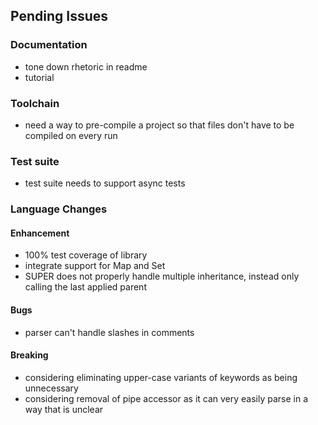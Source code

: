 ## Pending Issues


### Documentation

 - tone down rhetoric in readme
 - tutorial
 

### Toolchain

 - need a way to pre-compile a project so that files don't have to be compiled on every run


### Test suite

 - test suite needs to support async tests


### Language Changes

#### Enhancement

 - 100% test coverage of library
 - integrate support for Map and Set
 - SUPER does not properly handle multiple inheritance, instead only calling the last applied parent

#### Bugs

 - parser can't handle slashes in comments 

#### Breaking

 - considering eliminating upper-case variants of keywords as being unnecessary
 - considering removal of pipe accessor as it can very easily parse in a way that is unclear
